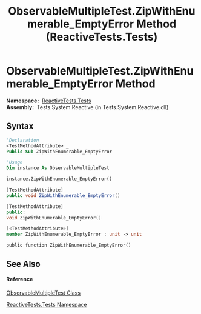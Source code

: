 ﻿---
title: ObservableMultipleTest.ZipWithEnumerable_EmptyError Method  (ReactiveTests.Tests)
TOCTitle: ZipWithEnumerable_EmptyError Method
ms:assetid: M:ReactiveTests.Tests.ObservableMultipleTest.ZipWithEnumerable_EmptyError
ms:mtpsurl: https://msdn.microsoft.com/en-us/library/reactivetests.tests.observablemultipletest.zipwithenumerable_emptyerror(v=VS.103)
ms:contentKeyID: 36619477
ms.date: 06/28/2011
mtps_version: v=VS.103
f1_keywords:
- ReactiveTests.Tests.ObservableMultipleTest.ZipWithEnumerable_EmptyError
dev_langs:
- CSharp
- JScript
- VB
- FSharp
- c++
---

# ObservableMultipleTest.ZipWithEnumerable\_EmptyError Method

**Namespace:**  [ReactiveTests.Tests](hh289046\(v=vs.103\).md)  
**Assembly:**  Tests.System.Reactive (in Tests.System.Reactive.dll)

## Syntax

``` vb
'Declaration
<TestMethodAttribute> _
Public Sub ZipWithEnumerable_EmptyError
```

``` vb
'Usage
Dim instance As ObservableMultipleTest

instance.ZipWithEnumerable_EmptyError()
```

``` csharp
[TestMethodAttribute]
public void ZipWithEnumerable_EmptyError()
```

``` c++
[TestMethodAttribute]
public:
void ZipWithEnumerable_EmptyError()
```

``` fsharp
[<TestMethodAttribute>]
member ZipWithEnumerable_EmptyError : unit -> unit 
```

``` jscript
public function ZipWithEnumerable_EmptyError()
```

## See Also

#### Reference

[ObservableMultipleTest Class](hh303586\(v=vs.103\).md)

[ReactiveTests.Tests Namespace](hh289046\(v=vs.103\).md)


